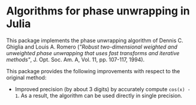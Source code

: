 # Algorithms for phase unwrapping in Julia

This package implements the phase unwrapping algorithm of Dennis C. Ghiglia and
Louis A. Romero (*"Robust two-dimensional weighted and unweighted phase
unwrapping that uses fast transforms and iterative methods"*,
J. Opt. Soc. Am. A, Vol. 11, pp. 107-117, 1994).

This package provides the following improvements with respect to the original
method:

- Improved precision (by about 3 digits) by accurately compute `cos(x) - 1`.
  As a result, the algorithm can be used directly in single precision.
